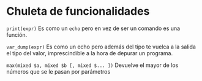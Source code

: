 # Chuleta de funcionalidades
`print(expr)` Es como un `echo` pero en vez de ser un comando es una función.

`var_dump(expr)`  Es como un echo pero además del tipo te vuelca a la salida el tipo del valor, imprescindible a la hora de depurar un programa.

`max(mixed $a, mixed $b [, mixed $... ])`   Devuelve el mayor de los números que se le pasan por parámetros
